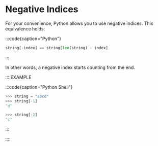 # Negative Indices

For your convenience, Python allows you to use negative indices.
This equivalence holds:

:::code{caption="Python"}

```python
string[-index] == string[len(string) - index]
```

:::

In other words, a negative index starts counting from the end.

::::EXAMPLE

:::code{caption="Python Shell"}

```python
>>> string = "abcd"
>>> string[-1]
"d"

>>> string[-2]
"c"
```

:::

::::

